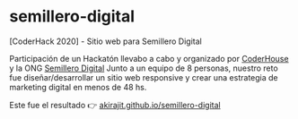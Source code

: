 # semillero-digital
[CoderHack 2020] - Sitio web para Semillero Digital

Participación de un Hackatón llevabo a cabo y organizado por [CoderHouse](https://www.coderhouse.com/) y la ONG [Semillero Digital](https://www.instagram.com/semillerodigital)
Junto a un equipo de 8 personas, nuestro reto fue diseñar/desarrollar un sitio web responsive y crear una estrategia de marketing digital en menos de 48 hs.

Este fue el resultado 👉 [akirajit.github.io/semillero-digital](https://akirajit.github.io/semillero-digital/)
